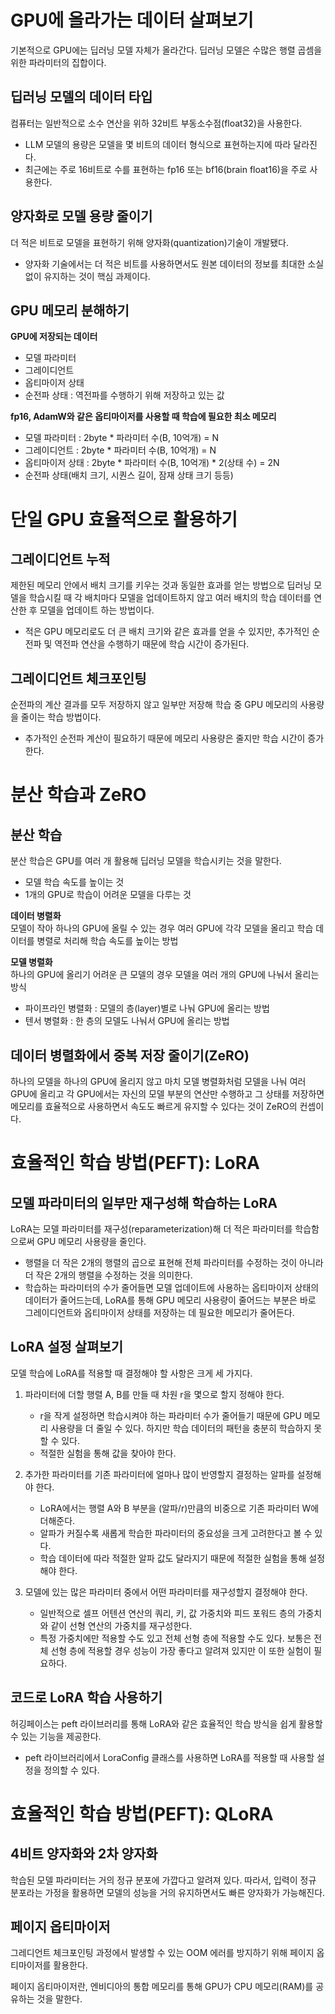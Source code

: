 # GPU에 올라가는 데이터 살펴보기
기본적으로 GPU에는 딥러닝 모델 자체가 올라간다. 딥러닝 모델은 수많은 행렬 곱셈을 위한 파라미터의 집합이다.

## 딥러닝 모델의 데이터 타입
컴퓨터는 일반적으로 소수 연산을 위하 32비트 부동소수점(float32)을 사용한다.
- LLM 모델의 용량은 모델을 몇 비트의 데이터 형식으로 표현하는지에 따라 달라진다.
- 최근에는 주로 16비트로 수를 표현하는 fp16 또는 bf16(brain float16)을 주로 사용한다.

## 양자화로 모델 용량 줄이기
더 적은 비트로 모델을 표현하기 위해 양자화(quantization)기술이 개발됐다.
- 양자화 기술에서는 더 적은 비트를 사용하면서도 원본 데이터의 정보를 최대한 소실 없이 유지하는 것이 핵심 과제이다.

## GPU 메모리 분해하기

**GPU에 저장되는 데이터**  
- 모델 파라미터
- 그레이디언트
- 옵티마이저 상태
- 순전파 상태 : 역전파를 수행하기 위해 저장하고 있는 값

**fp16, AdamW와 같은 옵티마이저를 사용할 때 학습에 필요한 최소 메모리**  
- 모델 파라미터 : 2byte * 파라미터 수(B, 10억개) = N
- 그레이디언트 : 2byte * 파라미터 수(B, 10억개) = N
- 옵티마이저 상태 : 2byte * 파라미터 수(B, 10억개) * 2(상태 수) = 2N
- 순전파 상태(배치 크기, 시퀀스 길이, 잠재 상태 크기 등등)

# 단일 GPU 효율적으로 활용하기

## 그레이디언트 누적
제한된 메모리 안에서 배치 크기를 키우는 것과 동일한 효과를 얻는 방법으로 딥러닝 모델을 학습시킬 때 각 배치마다 모델을 업데이트하지 않고 여러 배치의 학습 데이터를 연산한 후 모델을 업데이트 하는 방법이다.
- 적은 GPU 메모리로도 더 큰 배치 크기와 같은 효과를 얻을 수 있지만, 추가적인 순전파 및 역전파 연산을 수행하기 때문에 학습 시간이 증가된다.

## 그레이디언트 체크포인팅
순전파의 계산 결과를 모두 저장하지 않고 일부만 저장해 학습 중 GPU 메모리의 사용량을 줄이는 학습 방법이다.
- 추가적인 순전파 계산이 필요하기 때문에 메모리 사용량은 줄지만 학습 시간이 증가한다.

# 분산 학습과 ZeRO

## 분산 학습
분산 학습은 GPU를 여러 개 활용해 딥러닝 모델을 학습시키는 것을 말한다.
- 모델 학습 속도를 높이는 것
- 1개의 GPU로 학습이 어려운 모델을 다루는 것

**데이터 병렬화**  
모델이 작아 하나의 GPU에 올릴 수 있는 경우 여러 GPU에 각각 모델을 올리고 학습 데이터를 병렬로 처리해 학습 속도를 높이는 방법

**모델 병렬화**  
하나의 GPU에 올리기 어려운 큰 모델의 경우 모델을 여러 개의 GPU에 나눠서 올리는 방식
- 파이프라인 병렬화 : 모델의 층(layer)별로 나눠 GPU에 올리는 방법
- 텐서 병렬화 : 한 층의 모델도 나눠서 GPU에 올리는 방법

## 데이터 병렬화에서 중복 저장 줄이기(ZeRO)
하나의 모델을 하나의 GPU에 올리지 않고 마치 모델 병렬화처럼 모델을 나눠 여러 GPU에 올리고 각 GPU에서는 자신의 모델 부분의 연산만 수행하고 그 상태를 저장하면 메모리를 효율적으로 사용하면서 속도도 빠르게 유지할 수 있다는 것이 ZeRO의 컨셉이다.


# 효율적인 학습 방법(PEFT): LoRA

## 모델 파라미터의 일부만 재구성해 학습하는 LoRA
LoRA는 모델 파라미터를 재구성(reparameterization)해 더 적은 파라미터를 학습함으로써 GPU 메모리 사용량을 줄인다.
- 행렬을 더 작은 2개의 행렬의 곱으로 표현해 전체 파라미터를 수정하는 것이 아니라 더 작은 2개의 행렬을 수정하는 것을 의미한다.
- 학습하는 파라미터의 수가 줄어들면 모델 업데이트에 사용하는 옵티마이저 상태의 데이터가 줄어드는데, LoRA를 통해 GPU 메모리 사용량이 줄어드는 부분은 바로 그레이디언트와 옵티마이저 상태를 저장하는 데 필요한 메모리가 줄어든다.

## LoRA 설정 살펴보기
모델 학습에 LoRA를 적용할 때 결정해야 할 사항은 크게 세 가지다.
1. 파라미터에 더할 행렬 A, B를 만들 때 차원 r을 몇으로 할지 정해야 한다.
    - r을 작게 설정하면 학습시켜야 하는 파라미터 수가 줄어들기 때문에 GPU 메모리 사용량을 더 줄일 수 있다. 하지만 학습 데이터의 패턴을 충분히 학습하지 못할 수 있다.
    - 적절한 실험을 통해 값을 찾아야 한다.

2. 추가한 파라미터를 기존 파라미터에 얼마나 많이 반영할지 결정하는 알파를 설정해야 한다.
    - LoRA에서는 행렬 A와 B 부분을 (알파/r)만큼의 비중으로 기존 파라미터 W에 더해준다.
    - 알파가 커질수록 새롭게 학습한 파라미터의 중요성을 크게 고려한다고 볼 수 있다.
    - 학습 데이터에 따라 적절한 알파 값도 달라지기 때문에 적절한 실험을 통해 설정해야 한다.

3. 모델에 있는 많은 파라미터 중에서 어떤 파라미터를 재구성할지 결정해야 한다.
    - 일반적으로 셀프 어텐션 연산의 쿼리, 키, 값 가중치와 피드 포워드 층의 가중치와 같이 선형 연산의 가중치를 재구성한다.
    - 특정 가중치에만 적용할 수도 있고 전체 선형 층에 적용할 수도 있다. 보통은 전체 선형 층에 적용할 경우 성능이 가장 좋다고 알려져 있지만 이 또한 실험이 필요하다.

## 코드로 LoRA 학습 사용하기
허깅페이스는 peft 라이브러리를 통해 LoRA와 같은 효율적인 학습 방식을 쉽게 활용할 수 있는 기능을 제공한다.
- peft 라이브러리에서 LoraConfig 클래스를 사용하면 LoRA를 적용할 때 사용할 설정을 정의할 수 있다.

# 효율적인 학습 방법(PEFT): QLoRA

## 4비트 양자화와 2차 양자화
학습된 모델 파라미터는 거의 정규 분포에 가깝다고 알려져 있다. 따라서, 입력이 정규 분포라는 가정을 활용하면 모델의 성능을 거의 유지하면서도 빠른 양자화가 가능해진다.

## 페이지 옵티마이저
그레디언트 체크포인팅 과정에서 발생할 수 있는 OOM 에러를 방지하기 위해 페이지 옵티마이저를 활용한다.

페이지 옵티마이저란, 엔비디아의 통합 메모리를 통해 GPU가 CPU 메모리(RAM)를 공유하는 것을 말한다.